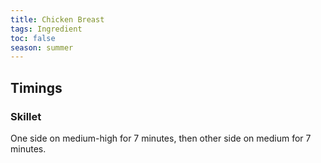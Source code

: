 ```yaml
---
title: Chicken Breast
tags: Ingredient
toc: false
season: summer
---
```


## Timings
### Skillet
One side on medium-high for 7 minutes, then other side on medium for 7 minutes.